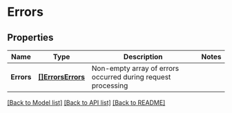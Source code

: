 # Errors

## Properties
Name | Type | Description | Notes
------------ | ------------- | ------------- | -------------
**Errors** | [**[]ErrorsErrors**](Errors_errors.md) | Non-empty array of errors occurred during request processing | 

[[Back to Model list]](../README.md#documentation-for-models) [[Back to API list]](../README.md#documentation-for-api-endpoints) [[Back to README]](../README.md)


